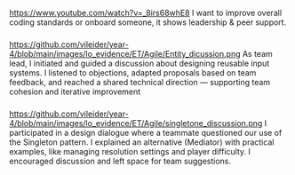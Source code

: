 https://www.youtube.com/watch?v=_8irs68whE8
I want to improve overall coding standards or onboard someone, it shows leadership & peer support.

###
https://github.com/vileider/year-4/blob/main/images/lo_evidence/ET/Agile/Entity_dicussion.png
As team lead, I initiated and guided a discussion about designing reusable input systems. I listened to objections, adapted proposals based on team feedback, and reached a shared technical direction — supporting team cohesion and iterative improvement

###
https://github.com/vileider/year-4/blob/main/images/lo_evidence/ET/Agile/singletone_discussion.png
I participated in a design dialogue where a teammate questioned our use of the Singleton pattern. I explained an alternative (Mediator) with practical examples, like managing resolution settings and player difficulty. I encouraged discussion and left space for team suggestions.